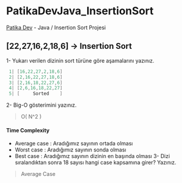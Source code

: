 # PatikaDevJava_InsertionSort
[Patika Dev](www.patika.dev) - Java / Insertion Sort Projesi

## **[22,27,16,2,18,6] -> Insertion Sort**
1- Yukarı verilen dizinin sort türüne göre aşamalarını yazınız.
```Java
 1| [16,22,27,2,18,6]
 2| [2,16,22,27,18,6]
 3| [2,16,18,22,27,6]
 4| [2,6,16,18,22,27]
 5| [     Sorted    ]
```
2- Big-O gösterimini yazınız.
> O(  N^2 )

#### Time Complexity
* Average case  : Aradığımız sayının ortada olması
* Worst case    : Aradığımız sayının sonda olması 
* Best case     : Aradığımız sayının dizinin en başında olması
3- Dizi sıralandıktan sonra 18 sayısı hangi case kapsamına girer? Yazınız.
> Average Case
